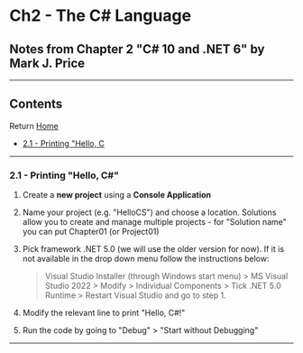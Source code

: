 # Ch2 - The C# Language
## Notes from Chapter 2 "C# 10 and .NET 6" by Mark J. Price
---
## Contents
Return [Home](README.md)
* [2.1 - Printing "Hello, C](#02.1)


---
<a name="02.1"></a>
### 2.1 - Printing "Hello, C\#"  
1. Create a **new project** using a **Console Application**
2. Name your project (e.g. "HelloCS") and choose a location. Solutions allow you to create and manage multiple projects - for "Solution name" you can put Chapter01 (or Project01)
3. Pick framework .NET 5.0 (we will use the older version for now). If it is not available in the drop down menu follow the instructions below:

 	> Visual Studio Installer (through Windows start menu) > MS Visual Studio 2022 > Modify > Individual Components > Tick .NET 5.0 Runtime > Restart Visual Studio and go to step 1.

 4. Modify the relevant line to print "Hello, C#!"
 5. Run the code by going to "Debug" > "Start without Debugging"

---
